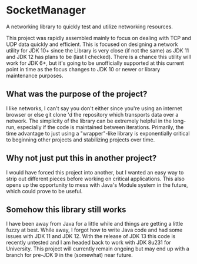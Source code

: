 # SocketManager
A networking library to quickly test and utilize networking resources.

This project was rapidly assembled mainly to focus on dealing with TCP and UDP data quickly and efficient. This is focused on designing a network utility for JDK 10+ since the Library is very close (if not the same) as JDK 11 and JDK 12 has plans to be (last I checked). There is a chance this utility will work for JDK 6+, but it's going to be unofficially supported at this current point in time as the focus changes to JDK 10 or newer or library maintenance purposes.

## What was the purpose of the project?
I like networks, I can't say you don't either since you're using an internet browser or else git clone 'd the repository which transports data over a network. The simplicity of the library can be extremely helpful in the long-run, especially if the code is maintained between iterations. Primarily, the time advantage to just using a "wrapper"-like library is exponentially critical to beginning other projects and stabilizing projects over time.

## Why not just put this in another project?
I would have forced this project into another, but I wanted an easy way to strip out different pieces before working on critical applications. This also opens up the opportunity to mess with Java's Module system in the future, which could prove to be useful.

## Somehow this library still works
I have been away from Java for a little while and things are getting a little fuzzy at best. While away, I forgot how to write Java code and had some issues with JDK 11 and JDK 12. With the release of JDK 13 this code is recently untested and I am headed back to work with JDK 8u231 for University. This project will currently remain ongoing but may end up with a branch for pre-JDK 9 in the (somewhat) near future.
